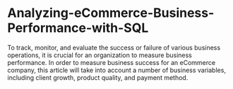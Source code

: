 # Analyzing-eCommerce-Business-Performance-with-SQL
To track, monitor, and evaluate the success or failure of various business operations, it is crucial for an organization to measure business performance. In order to measure business success for an eCommerce company, this article will take into account a number of business variables, including client growth, product quality, and payment method.
